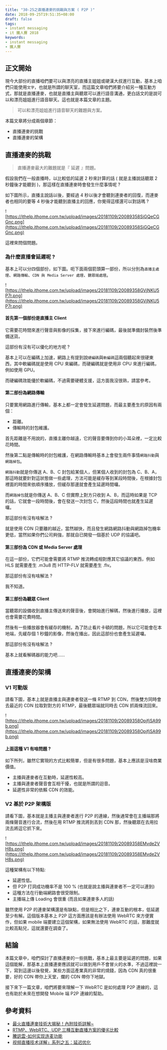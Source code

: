 ```yaml
---
title: "30-25之直播連麥的挑戰與方案 ( P2P )"
date: 2018-09-25T19:51:35+08:00
draft: false
tags: 
- instant messaging   
- it 鐵人賽 2018
keywords:
- instant messaging 
- 鐵人賽
---
```


## 正文開始

現今大部份的直播咱們要可以與漂亮的直播主姐姐或硬漢大叔進行互動，基本上咱們只能使用`文字`，也就是所謂的聊天室，而這篇文章咱們將要介紹另一種互動方式，那就是直播連麥，也就是直播主與聽眾可以進行語音溝通，更白話文的是說可以和漂亮姐姐進行語音聊天。這也就是本篇文章的主題。

> 可以和漂亮姐姐進行語音聊天的難題與方案。

本篇文章將分成兩個章節：

* 直播連麥的挑戰
* 直播連麥的架構

## 直播連麥的挑戰

> 直播連麥最大的難題就是『 延遲 』問題。

假設我們在一般直播時，以比較低的延遲 2 秒來計算的話 ( 就是主播說話聽眾 2 秒鐘後才能聽到 )，那這樣在直播連麥時會發生什麼事情呢 ?

如下圖所示，直播主說話以後，要經過 4 秒以後才會聽到連麥者的回復，而連麥者也相同的要等 4 秒後才能聽到直播主的回應，你覺得這樣還可以對話嗎 ? 

![https://ithelp.ithome.com.tw/upload/images/20181109/20089358SiGQeCGGnc.png](https://ithelp.ithome.com.tw/upload/images/20181109/20089358SiGQeCGGnc.png)

這裡來問個問題。

### 為什麼直播會延遲呢 ?

基本上可以分四個部份，如下圖。呃下面兩個箭頭算一部份，所以分別為`直播主處理`、`網路傳輸`、`CDN 與 Media Server 處理`、`聽眾端處理`。

![https://ithelp.ithome.com.tw/upload/images/20181109/20089358GVjNKU5P7r.png](https://ithelp.ithome.com.tw/upload/images/20181109/20089358GVjNKU5P7r.png)

#### 首先第一個部份是直播主 Client 

它需要花時間來進行聲音與影像的採集，接下來進行編碼，最後就準備封裝然後準備送貨。

這部份有沒有可以優化的地方呢 ? 

基本上可以在編碼上加速，網路上有提到說`硬編碼`與`軟編碼`這兩個聽起來很硬東西，其中軟編碼就是使用 CPU 來編碼，而硬編碼就是使用非 CPU 來進行編碼，例如使用 GPU。

而硬編碼效能優於軟編碼，不過需要硬體支援，這方面我沒很熟，請當參考。

#### 第二部份為網路傳輸
只要實用網路進行傳輸，基本上都一定會發生延遲問題，而最主要產生的原因有兩個：

* 距離。
* 傳輸時的封包維護。

首先距離是不用說的，直播主離你越遠，它的聲音要傳到你的小耳朵裡，一定比較花時間。

然後第二點是傳輸時的封包維護，在網路傳輸時基本上會發生兩件事情`網路抖動`與`網路掉包`。

`網路抖動`就是你傳送 A、B、C 封包給某個人，但某個人收到的封包為 C、B、A，那這時就要針對這狀態做一些處理，方法可能是緩存等到某段時間後，在根據封包裡面的時間來依順序播放，但緩存那邊就會產生延遲時間囉。

而`網路掉包`就是你傳送 A、B、C 但實際上對方只收到 A、B，而這時如果是 TCP 的話，它就會一段時間後，會在發送一次封包 C，然後這段時間也就產生延遲囉。

那這部份有沒有啥解法 ? 

就是使用 CDN 只要離的越近，當然越快，而且發生網路網路抖動與網路掉包機率更低，當然如果你們公司夠強，那就自已開發一個基於 UDP 的協議吧。

#### 第三部份為 CDN 或 Media Server 處理
在這一部份，它們可能會需要將 RTMP 推流轉成相對應其它協議的東西，例如 HLS 就需要產生 .m3u8 而 HTTP-FLV 就需要產生 .flv。

那這部份有沒有啥解法 ?

我不知道。

#### 第三部份為聽眾 Client 
當聽眾的設備收到直播主傳送來的聲音後，會開始進行解碼，然後進行播放，這裡也會需要花費時間。

然後有一些播放器會有緩存的機制，為了防止看片卡頓的問題，所以它可能會在本地端，先緩存個 1 秒鐘的影像，然後在播出，因此這部份也會產生延遲囉。

那這部份有沒有啥解法 ? 

基本上就看解碼器的能力吧……

## 直播連麥的架構

### V1 可動版

請看下圖，基本上就是直播主與連麥者發送一條 RTMP 到 CDN，然後雙方同時會去最近的 CDN 拉取對對方的 RTMP，最後聽眾端就同時去 CDN 抓兩條流回來。

![https://ithelp.ithome.com.tw/upload/images/20181109/20089358OpjfjSA99b.png](https://ithelp.ithome.com.tw/upload/images/20181109/20089358OpjfjSA99b.png)

#### 上面這種 V1 有啥問題 ?

如下所列，雖然它實現的方式比較簡單，但是有很多問題，基本上應該是沒啥商業價值。

* 主播與連麥者在互動時，延遲性較高。
* 主播與連麥者聲音會互相干擾，也就是所謂的迴音。
* 延遲性非常的依賴 CDN 的效能。

### V2 基於 P2P 架構版

請看下圖，基本就是主播主與連麥者進行 P2P 的連線，然後通常會在主播端那將兩條聲音進行合流，然後在用 RTMP 推流將到丟到 CDN 那，然後聽眾在去用拉流去將這它抓下來。

![https://ithelp.ithome.com.tw/upload/images/20181109/20089358EMvde2VH8s.png](https://ithelp.ithome.com.tw/upload/images/20181109/20089358EMvde2VH8s.png)

這種架構有以下特點:

* 延遲性低。
* 但 P2P 打洞成功機率不是 100 % (也就是說主播與連麥者不一定可以連到)
* 這種方法在行動端網路會很受限制。
* 主播端上傳 Loading 會很重 (而且如果連麥多人的話)

雖然使用 P2P 的連麥架構還是有缺點，但是相比之下，連麥互動的根本，低延遲至少有解。這個版本基本上 P2P 這方面應該是有辦法使用 WebRTC 來方便實作，但如果 mobile 端要建立這個架構，如果無法使用 WebRTC 的話，那難度就比較高點兒，這就還要在調查了。

## 結論

本篇文章中，咱們探討了直播連麥的一些挑戰，基本上最主要是延遲的問題，如果這個能解，那基本上直播連麥應該就可以做到用戶不會冒火的水準，不過這裡說一下，寫到這邊以後發覺，某些方面這產業真的非常的燒錢，因為 CDN 真的很重要，好的 CDN 帶你上天堂，爛的 CDN 帶你下地獄。

接下來下一篇文章，咱們將要來理解一下 WebRTC 是如何處理 P2P 連線的，這也有助於未來在想開發 Mobile 端 P2P 連線的幫助。

## 參考資料

* [最火直播連麥技術大揭秘！內附技術詳解~](https://kknews.cc/zh-tw/tech/5a8qv6l.html)
* [RTMP、WebRTC、UDP 三種互動直播方案的優劣比較](https://kknews.cc/tech/4oyx4m2.html)
* [騰訊雲-如何实现连麦功能](https://cloud.tencent.com/document/product/454/8092)
* [视频直播技术详解」系列之五：延迟优化](https://zhuanlan.zhihu.com/p/22663282)
